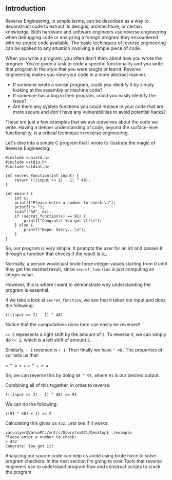 ## Introduction
Reverse Engineering, in simple terms, can be described as a way to deconstruct code to extract its designs, architechture, or certain knowledge. Both hardware and software engineers use reverse engineering when debugging code or analyzing a foreign program they encountered with no source code available. The basic techinques of reverse engineering can be applied to any situation involving a simple piece of code.

When you write a program, you often don't think about how you wrote the program. You're given a task to code a specific functionality and you write that program in the style that you were taught or learnt. Reverse engineering makes you view your code in a more abstract manner. 

- If someone wrote a similar program, could you identify it by simply looking at the assembly or machine code? 
- If someone has a bug in their program, could you easily identify the issue? 
- Are there any system functions you could replace in your code that are more secure and don't have any vulnerabilities to avoid potential hacks? 

These are just a few examples that we ask ourselves about the code we write. Having a deeper understanding of code, beyond the surface-level functionality, is a critical technique in reverse engineering. 

Let's dive into a simple C program that I wrote to illustrate the magic of Reverse Engineering:

    #include <unistd.h>
    #include <stdio.h>
    #include <stdint.h>

    int secret_function(int input) {
        return (((input >> 2) - 1) ^ 48);
    }

    int main() {
        int x;
        printf("Please enter a number to check:\n");
        printf("> ");
        scanf("%d", &x);
        if (secret_function(x) == 91) {
            printf("Congrats! You got it!\n");
        } else {
            printf("Nope. Sorry...\n");
        }
    }

So, our program is very simple. It prompts the user for an int and passes it through a function that checks if the result is `91`.

Normally, a person would just brute force integer values starting from 0 until they get the desired result, since `secret_function` is just computing an integer value. 

However, this is where I want to demonstrate why understanding the program is essential.

If we take a look at `secret_function`, we see that it takes our input and does the following:

`(((input >> 2) - 1) ^ 48)` 

Notice that the computations done here can easily be reversed!

`>> 2` represents a right shift by the amount of `2`. To reverse it, we can simply do `<< 2`, which is a left shift of amount `2.`

Similarly, `- 1` reversed is `+ 1`. Then finally we have `^ 48.` The properties of xor tells us that:

`a ^ b = c`
`b ^ c = a`

So, we can reverse this by doing `48 ^ 91`, where `91` is our desired output.

Combining all of this together, in order to reverse:

`(((input >> 2) - 1) ^ 48) == 91`

We can do the following:

`((91 ^ 48) + 1) << 2`

Calculating this gives us `432`. Lets see if it works:

    varuniyer@VarunPC:/mnt/c/Users/vi021/Desktop$ ./example
    Please enter a number to check:
    > 432
    Congrats! You got it!
    
Analyzing our source code can help us avoid using brute force to solve program checkers. In the next section I'm going to over Tools that reverse engineers use to understand program flow and construct scripts to crack the program.
